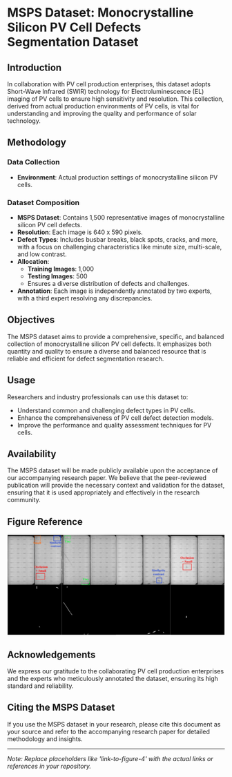 # MSPS Dataset: Monocrystalline Silicon PV Cell Defects Segmentation Dataset

## Introduction

In collaboration with PV cell production enterprises, this dataset adopts Short-Wave Infrared (SWIR) technology for Electroluminescence (EL) imaging of PV cells to ensure high sensitivity and resolution. This collection, derived from actual production environments of PV cells, is vital for understanding and improving the quality and performance of solar technology.

## Methodology

### Data Collection
- **Environment**: Actual production settings of monocrystalline silicon PV cells.


### Dataset Composition
- **MSPS Dataset**: Contains 1,500 representative images of monocrystalline silicon PV cell defects.
- **Resolution**: Each image is 640 x 590 pixels.
- **Defect Types**: Includes busbar breaks, black spots, cracks, and more, with a focus on challenging characteristics like minute size, multi-scale, and low contrast.
- **Allocation**:
  - **Training Images**: 1,000
  - **Testing Images**: 500
  - Ensures a diverse distribution of defects and challenges.
- **Annotation**: Each image is independently annotated by two experts, with a third expert resolving any discrepancies.

## Objectives

The MSPS dataset aims to provide a comprehensive, specific, and balanced collection of monocrystalline silicon PV cell defects. It emphasizes both quantity and quality to ensure a diverse and balanced resource that is reliable and efficient for defect segmentation research.

## Usage

Researchers and industry professionals can use this dataset to:
- Understand common and challenging defect types in PV cells.
- Enhance the comprehensiveness of PV cell defect detection models.
- Improve the performance and quality assessment techniques for PV cells.

## Availability

The MSPS dataset will be made publicly available upon the acceptance of our accompanying research paper. We believe that the peer-reviewed publication will provide the necessary context and validation for the dataset, ensuring that it is used appropriately and effectively in the research community.

## Figure Reference
![image](https://github.com/MSPS-Dataset/MSPS-Dataset/blob/main/MSPS_00.jpg)


## Acknowledgements

We express our gratitude to the collaborating PV cell production enterprises and the experts who meticulously annotated the dataset, ensuring its high standard and reliability.

## Citing the MSPS Dataset

If you use the MSPS dataset in your research, please cite this document as your source and refer to the accompanying research paper for detailed methodology and insights.

---

*Note: Replace placeholders like 'link-to-figure-4' with the actual links or references in your repository.*
